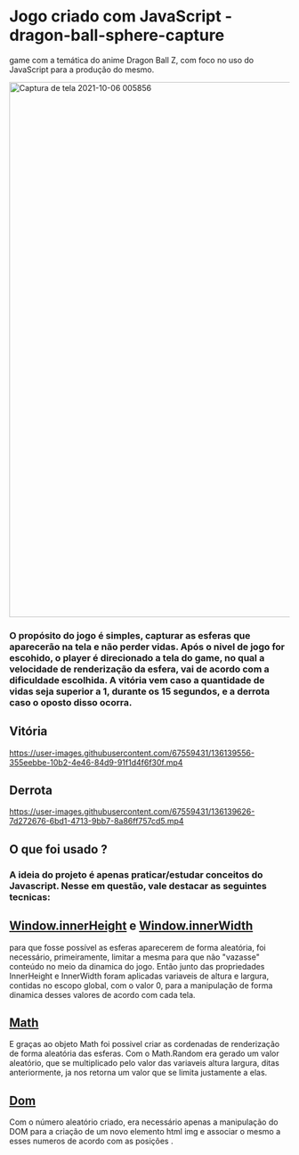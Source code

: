 # Jogo criado com JavaScript - dragon-ball-sphere-capture
game com a temática do anime Dragon Ball Z, com  foco no uso do JavaScript para a produção do mesmo. 

<img width="960" alt="Captura de tela 2021-10-06 005856" src="https://user-images.githubusercontent.com/67559431/136138606-c13de66b-584b-4223-80fd-716a049d9698.png">

### O propósito do jogo é simples, capturar as esferas que aparecerão na tela e não perder vidas. Após o nivel de jogo for escohido, o player é direcionado a tela do game, no qual a velocidade de renderização da esfera, vai de acordo com a dificuldade escolhida. A vitória vem caso a quantidade de vidas seja superior a 1, durante os 15 segundos, e a derrota caso o oposto disso ocorra.


## Vitória

https://user-images.githubusercontent.com/67559431/136139556-355eebbe-10b2-4e46-84d9-91f1d4f6f30f.mp4


## Derrota

https://user-images.githubusercontent.com/67559431/136139626-7d272676-6bd1-4713-9bb7-8a86ff757cd5.mp4

## O que foi usado ?

### A ideia do projeto é apenas praticar/estudar conceitos do Javascript. Nesse em questão, vale destacar as seguintes tecnicas:

## [Window.innerHeight](https://developer.mozilla.org/pt-BR/docs/Web/API/Window/innerHeight) e [Window.innerWidth](https://developer.mozilla.org/en-US/docs/Web/API/Window/innerWidth)
<p> para que fosse possível as esferas aparecerem de forma aleatória, foi necessário, primeiramente, limitar a mesma para que não "vazasse" conteúdo no meio da dinamica do jogo. Então junto das propriedades InnerHeight e InnerWidth foram aplicadas variaveis de altura e largura, contidas no escopo global, com o valor 0, para a manipulação de forma dinamica desses valores de acordo com cada tela. </p>
  
## [Math](https://developer.mozilla.org/pt-BR/docs/Web/JavaScript/Reference/Global_Objects/Math)
<p>E graças ao objeto Math foi possivel criar as cordenadas de renderização de forma aleatória das esferas. Com o Math.Random era gerado um valor aleatório, que se multiplicado pelo valor das variaveis altura largura, ditas anteriormente, ja nos retorna um valor que se limita justamente  a elas. </p>
  
##  [Dom](https://developer.mozilla.org/pt-BR/docs/Web/API/Document_Object_Model/Introduction)
<p>Com o número aleatório criado, era necessário apenas a manipulação do DOM para a criação de um novo elemento html img e associar o mesmo a esses numeros de acordo com as posições .</p>
